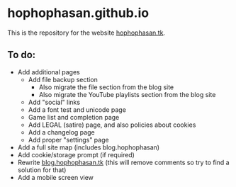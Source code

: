 # hophophasan.github.io
This is the repository for the website [hophophasan.tk](https://hophophasan.tk).
## To do:
- Add additional pages
  - Add file backup section 
    - Also migrate the file section from the blog site
    - Also migrate the YouTube playlists section from the blog site
  - Add "social" links
  - Add a font test and unicode page
  - Game list and completion page
  - Add LEGAL (satire) page, and also policies about cookies
  - Add a changelog page
  - Add proper "settings" page
- Add a full site map (includes blog.hophophasan)
- Add cookie/storage prompt (if required) 
- Rewrite [blog.hophophasan.tk](https://blog.hophophasan.tk) (this will remove comments so try to find a solution for that)
- Add a mobile screen view